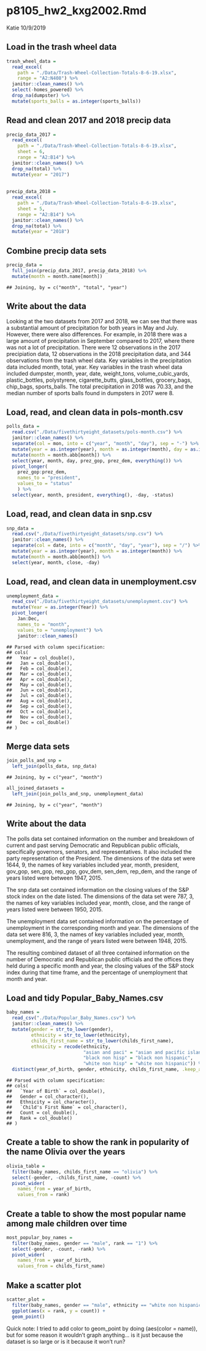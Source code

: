 p8105\_hw2\_kxg2002.Rmd
================
Katie
10/9/2019

## Load in the trash wheel data

``` r
trash_wheel_data = 
  read_excel(
    path = "./Data/Trash-Wheel-Collection-Totals-8-6-19.xlsx", 
    range = "A2:N408") %>% 
  janitor::clean_names() %>% 
  select(-homes_powered) %>% 
  drop_na(dumpster) %>% 
  mutate(sports_balls = as.integer(sports_balls))
```

## Read and clean 2017 and 2018 precip data

``` r
precip_data_2017 = 
  read_excel(
    path = "./Data/Trash-Wheel-Collection-Totals-8-6-19.xlsx",  
    sheet = 6, 
    range = "A2:B14") %>% 
  janitor::clean_names() %>% 
  drop_na(total) %>% 
  mutate(year = "2017") 
  
  
precip_data_2018 = 
  read_excel(
    path = "./Data/Trash-Wheel-Collection-Totals-8-6-19.xlsx", 
    sheet = 5, 
    range = "A2:B14") %>% 
  janitor::clean_names() %>% 
  drop_na(total) %>%  
  mutate(year = "2018") 
```

## Combine precip data sets

``` r
precip_data = 
  full_join(precip_data_2017, precip_data_2018) %>% 
  mutate(month = month.name[month])
```

    ## Joining, by = c("month", "total", "year")

## Write about the data

Looking at the two datasets from 2017 and 2018, we can see that there
was a substantial amount of precipitation for both years in May and
July. However, there were also differences. For example, in 2018 there
was a large amount of precipitation in September compared to 2017, where
there was not a lot of precipitation. There were 12 observations in the
2017 precipiation data, 12 observations in the 2018 precipitation data,
and 344 observations from the trash wheel data. Key variables in the
precipitation data included month, total, year. Key variables in the
trash wheel data included dumpster, month, year, date, weight\_tons,
volume\_cubic\_yards, plastic\_bottles, polystyrene, cigarette\_butts,
glass\_bottles, grocery\_bags, chip\_bags, sports\_balls. The total
precipitation in 2018 was 70.33, and the median number of sports balls
found in dumpsters in 2017 were 8.

## Load, read, and clean data in pols-month.csv

``` r
polls_data = 
  read.csv("./Data/fivethirtyeight_datasets/pols-month.csv") %>% 
  janitor::clean_names() %>% 
  separate(col = mon, into = c("year", "month", "day"), sep = "-") %>% 
  mutate(year = as.integer(year), month = as.integer(month), day = as.integer(day)) %>%  
  mutate(month = month.abb[month]) %>% 
  select(year, month, day, prez_gop, prez_dem, everything()) %>% 
  pivot_longer(
    prez_gop:prez_dem,
    names_to = "president", 
    values_to = "status"
    ) %>% 
  select(year, month, president, everything(), -day, -status) 
```

## Load, read, and clean data in snp.csv

``` r
snp_data = 
  read.csv("./Data/fivethirtyeight_datasets/snp.csv") %>% 
  janitor::clean_names() %>% 
  separate(col = date, into = c("month", "day", "year"), sep = "/") %>% 
  mutate(year = as.integer(year), month = as.integer(month)) %>%  
  mutate(month = month.abb[month]) %>% 
  select(year, month, close, -day)
```

## Load, read, and clean data in unemployment.csv

``` r
unemployment_data = 
  read_csv("./Data/fivethirtyeight_datasets/unemployment.csv") %>% 
  mutate(Year = as.integer(Year)) %>%  
  pivot_longer(
    Jan:Dec,
    names_to = "month", 
    values_to = "unemployment") %>%  
    janitor::clean_names()
```

    ## Parsed with column specification:
    ## cols(
    ##   Year = col_double(),
    ##   Jan = col_double(),
    ##   Feb = col_double(),
    ##   Mar = col_double(),
    ##   Apr = col_double(),
    ##   May = col_double(),
    ##   Jun = col_double(),
    ##   Jul = col_double(),
    ##   Aug = col_double(),
    ##   Sep = col_double(),
    ##   Oct = col_double(),
    ##   Nov = col_double(),
    ##   Dec = col_double()
    ## )

## Merge data sets

``` r
join_polls_and_snp = 
  left_join(polls_data, snp_data)
```

    ## Joining, by = c("year", "month")

``` r
all_joined_datasets = 
  left_join(join_polls_and_snp, unemployment_data) 
```

    ## Joining, by = c("year", "month")

## Write about the data

The polls data set contained information on the number and breakdown of
current and past serving Democratic and Republican public officials,
specifically governors, senators, and representatives. It also included
the party representation of the President. The dimensions of the data
set were 1644, 9, the names of key variables included year, month,
president, gov\_gop, sen\_gop, rep\_gop, gov\_dem, sen\_dem, rep\_dem,
and the range of years listed were between 1947, 2015.

The snp data set contained information on the closing values of the S\&P
stock index on the date listed. The dimensions of the data set were 787,
3, the names of key variables included year, month, close, and the range
of years listed were between 1950, 2015.

The unemployment data set contained information on the percentage of
unemployment in the corresponding month and year. The dimensions of the
data set were 816, 3, the names of key variables included year, month,
unemployment, and the range of years listed were between 1948, 2015.

The resulting combined dataset of all three contained information on the
number of Democratic and Republican public officials and the offices
they held during a specific month and year, the closing values of the
S\&P stock index during that time frame, and the percentage of
unemployment that month and year.

## Load and tidy Popular\_Baby\_Names.csv

``` r
baby_names = 
  read_csv("./Data/Popular_Baby_Names.csv") %>% 
  janitor::clean_names() %>% 
  mutate(gender = str_to_lower(gender), 
         ethnicity = str_to_lower(ethnicity), 
         childs_first_name = str_to_lower(childs_first_name), 
         ethnicity = recode(ethnicity, 
                            "asian and paci" = "asian and pacific islander", 
                            "black non hisp" = "black non hispanic", 
                            "white non hisp" = "white non hispanic")) %>% 
  distinct(year_of_birth, gender, ethnicity, childs_first_name, .keep_all= TRUE)
```

    ## Parsed with column specification:
    ## cols(
    ##   `Year of Birth` = col_double(),
    ##   Gender = col_character(),
    ##   Ethnicity = col_character(),
    ##   `Child's First Name` = col_character(),
    ##   Count = col_double(),
    ##   Rank = col_double()
    ## )

## Create a table to show the rank in popularity of the name Olivia over the years

``` r
olivia_table = 
  filter(baby_names, childs_first_name == "olivia") %>% 
  select(-gender, -childs_first_name, -count) %>% 
  pivot_wider(
    names_from = year_of_birth, 
    values_from = rank) 
```

## Create a table to show the most popular name among male children over time

``` r
most_popular_boy_names = 
  filter(baby_names, gender == "male", rank == "1") %>%  
  select(-gender, -count, -rank) %>%
  pivot_wider(
    names_from = year_of_birth, 
    values_from = childs_first_name)
```

## Make a scatter plot

``` r
scatter_plot = 
  filter(baby_names, gender == "male", ethnicity == "white non hispanic", year_of_birth == "2016") %>%
  ggplot(aes(x = rank, y = count)) + 
  geom_point() 
```

Quick note: I tried to add color to geom\_point by doing (aes(color =
name)), but for some reason it wouldn’t graph anything… is it just
because the dataset is so large or is it because it won’t run?
